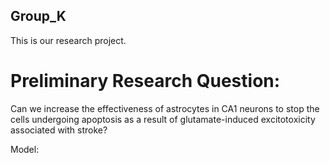 ## Group_K
This is our research project.

# Preliminary Research Question:
Can we increase the effectiveness of astrocytes in CA1 neurons to stop the cells undergoing apoptosis as a result of glutamate-induced excitotoxicity associated with stroke?

Model:
